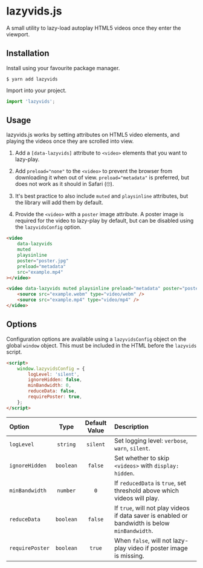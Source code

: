 # lazyvids.js

A small utility to lazy-load autoplay HTML5 videos once they enter the viewport.

## Installation

Install using your favourite package manager.

```shell
$ yarn add lazyvids
```

Import into your project.

```js
import 'lazyvids';
```

## Usage

lazyvids.js works by setting attributes on HTML5 video elements, and playing the videos once they are scrolled into view.

1. Add a `[data-lazyvids]` attribute to `<video>` elements that you want to lazy-play.

2. Add `preload="none"` to the `<video>` to prevent the browser from downloading it when out of view. `preload="metadata"` is preferred, but does not work as it should in Safari (🙄).

3. It's best practice to also include `muted` and `playsinline` attributes, but the library will add them by default.

4. Provide the `<video>` with a `poster` image attribute. A poster image is required for the video to lazy-play by default, but can be disabled using the `lazyvidsConfig` option.

```html
<video
	data-lazyvids
	muted
	playsinline
	poster="poster.jpg"
	preload="metadata"
	src="example.mp4"
></video>

<video data-lazyvids muted playsinline preload="metadata" poster="poster.jpg">
	<source src="example.webm" type="video/webm" />
	<source src="example.mp4" type="video/mp4" />
</video>
```

## Options

Configuration options are available using a `lazyvidsConfig` object on the global `window` object. This must be included in the HTML before the `lazyvids` script.

```html
<script>
	window.lazyvidsConfig = {
		logLevel: 'silent',
		ignoreHidden: false,
		minBandwidth: 0,
		reduceData: false,
		requirePoster: true,
	};
</script>
```

| **Option**      | **Type**  | **Default Value** | **Description**                                                                                |
| :-------------- | :-------: | :---------------: | :--------------------------------------------------------------------------------------------- |
| `logLevel`      | `string`  |     `silent`      | Set logging level: `verbose`, `warn`, `silent`.                                                |
| `ignoreHidden`  | `boolean` |      `false`      | Set whether to skip `<videos>` with `display: hidden`.                                         |
| `minBandwidth`  | `number`  |        `0`        | If `reducedData` is `true`, set threshold above which videos will play.                        |
| `reduceData`    | `boolean` |      `false`      | If `true`, will not play videos if data saver is enabled or bandwidth is below `minBandwidth`. |
| `requirePoster` | `boolean` |      `true`       | When `false`, will not lazy-play video if poster image is missing.                             |
